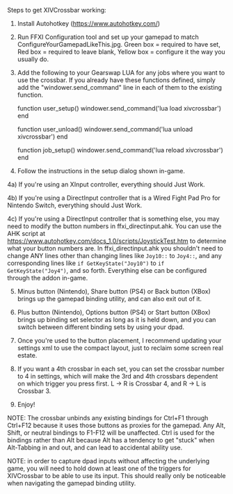 Steps to get XIVCrossbar working:

1) Install Autohotkey (https://www.autohotkey.com/)

2) Run FFXI Configuration tool and set up your gamepad to match ConfigureYourGamepadLikeThis.jpg. Green box = required to have set, Red box = required to leave blank, Yellow box = configure it the way you usually do.

3) Add the following to your Gearswap LUA for any jobs where you want to use the crossbar. If you already have these functions defined, simply add the "windower.send_command" line in each of them to the existing function.

    function user_setup()
        windower.send_command('lua load xivcrossbar')
    end

    function user_unload()
        windower.send_command('lua unload xivcrossbar')
    end

    function job_setup()
        windower.send_command('lua reload xivcrossbar')
    end

4) Follow the instructions in the setup dialog shown in-game.

4a) If you're using an XInput controller, everything should Just Work.

4b) If you're using a DirectInput controller that is a Wired Fight Pad Pro for Nintendo Switch, everything should Just Work.

4c) If you're using a DirectInput controller that is something else, you may need to modify the button numbers in ffxi_directinput.ahk. You can use the AHK script at https://www.autohotkey.com/docs_1.0/scripts/JoystickTest.htm to determine what your button numbers are. In ffxi_directinput.ahk you shouldn't need to change ANY lines other than changing lines like `Joy10::` to `Joy4::`, and any corresponding lines like `if GetKeyState("Joy10")` to `if GetKeyState("Joy4")`, and so forth. Everything else can be configured through the addon in-game.

5) Minus button (Nintendo), Share button (PS4) or Back button (XBox) brings up the gamepad binding utility, and can also exit out of it.

6) Plus button (Nintendo), Options button (PS4) or Start button (XBox) brings up binding set selector as long as it is held down, and you can switch between different binding sets by using your dpad.

7) Once you're used to the button placement, I recommend updating your settings xml to use the compact layout, just to reclaim some screen real estate.

8) If you want a 4th crossbar in each set, you can set the crossbar number to 4 in settings, which will make the 3rd and 4th crossbars dependent on which trigger you press first. L -> R is Crossbar 4, and R -> L is Crossbar 3.

9) Enjoy!

NOTE: The crossbar unbinds any existing bindings for Ctrl+F1 through Ctrl+F12 because it uses those buttons as proxies for the gamepad. Any Alt, Shift, or neutral bindings to F1-F12 will be unaffected. Ctrl is used for the bindings rather than Alt because Alt has a tendency to get "stuck" when Alt-Tabbing in and out, and can lead to accidental ability use.

NOTE: in order to capture dpad inputs without affecting the underlying game, you will need to hold down at least one of the triggers for XIVCrossbar to be able to use its input. This should really only be noticeable when navigating the gamepad binding utility.
